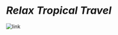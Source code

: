 # ***Relax Tropical Travel***
![link](https://test-relaxtropicaltravel.com)
<p align="center>
RelaxTropicalTravel is a front-end website for a travel agency. The website contains details about tourist destinations. We focus on displaying various attractive places within the country and tourist packages are updated as they are announced by the travel agency. Details about the founder and manager are included, together with links to the RelaxTropicalTravel website social media pages.
</p>
